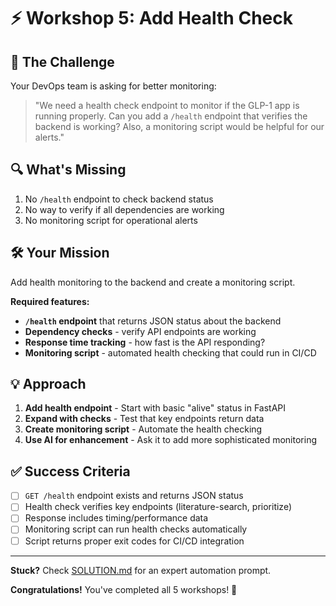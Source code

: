 # ⚡ Workshop 5: Add Health Check

## 🎯 The Challenge

Your DevOps team is asking for better monitoring:

> "We need a health check endpoint to monitor if the GLP-1 app is running properly. Can you add a `/health` endpoint that verifies the backend is working? Also, a monitoring script would be helpful for our alerts."

## 🔍 What's Missing

1. No `/health` endpoint to check backend status
2. No way to verify if all dependencies are working
3. No monitoring script for operational alerts

## 🛠️ Your Mission

Add health monitoring to the backend and create a monitoring script.

**Required features:**
- **`/health` endpoint** that returns JSON status about the backend
- **Dependency checks** - verify API endpoints are working
- **Response time tracking** - how fast is the API responding?
- **Monitoring script** - automated health checking that could run in CI/CD

## 💡 Approach

1. **Add health endpoint** - Start with basic "alive" status in FastAPI
2. **Expand with checks** - Test that key endpoints return data
3. **Create monitoring script** - Automate the health checking
4. **Use AI for enhancement** - Ask it to add more sophisticated monitoring

## ✅ Success Criteria

- [ ] `GET /health` endpoint exists and returns JSON status
- [ ] Health check verifies key endpoints (literature-search, prioritize)
- [ ] Response includes timing/performance data
- [ ] Monitoring script can run health checks automatically
- [ ] Script returns proper exit codes for CI/CD integration

---

**Stuck?** Check [SOLUTION.md](./SOLUTION.md) for an expert automation prompt.

**Congratulations!** You've completed all 5 workshops! 🎉 